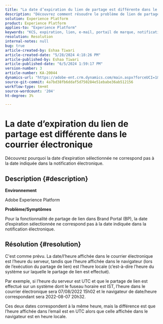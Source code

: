```yaml
---
title: "La date d’expiration du lien de partage est différente dans le courrier électronique"
description: "Découvrez comment résoudre le problème de lien de partage lorsque la date d’expiration ne correspond pas à la date dans la notification électronique."
solution: Experience Platform
product: Experience Platform
applies-to: "Experience Platform"
keywords: "KCS, expiration, lien, e-mail, portail de marque, notification, heure du serveur, UTC, heure locale, heure de la liste, navigateur"
resolution: Resolution
internal-notes: null
bug: true
article-created-by: Eshaa Tiwari
article-created-date: "5/28/2024 4:18:26 PM"
article-published-by: Eshaa Tiwari
article-published-date: "6/5/2024 1:59:17 PM"
version-number: 3
article-number: KA-20044
dynamics-url: "https://adobe-ent.crm.dynamics.com/main.aspx?forceUCI=1&pagetype=entityrecord&etn=knowledgearticle&id=ebb5d8e6-0d1d-ef11-840b-6045bd026dc7"
source-git-commit: 4a7bd38fb6ddaf5d750284e51ebabe36ab512156
workflow-type: tm+mt
source-wordcount: '204'
ht-degree: 3%

---
```


# La date d’expiration du lien de partage est différente dans le courrier électronique


Découvrez pourquoi la date d’expiration sélectionnée ne correspond pas à la date indiquée dans la notification électronique.

## Description {#description}


<b>Environnement</b>

Adobe Experience Platform

<b>Problème/Symptômes</b>

Pour la fonctionnalité de partage de lien dans Brand Portal (BP), la date d’expiration sélectionnée ne correspond pas à la date indiquée dans la notification électronique.


## Résolution {#resolution}


C&#39;est comme prévu. La date/l’heure affichée dans le courrier électronique est l’heure du serveur, tandis que l’heure affichée dans le navigateur (lors de l’exécution du partage de lien) est l’heure locale (c’est-à-dire l’heure du système sur laquelle le partage de lien est effectué).

Par exemple, si l’heure du serveur est UTC et que le partage de lien est effectué sur un système dont le fuseau horaire est IST, l’heure dans le courrier électronique sera 07/08/2022 15h02 et le navigateur de date/heure correspondant sera 2022-08-07 20h32.

Ces deux dates correspondent à la même heure, mais la différence est que l’heure affichée dans l’email est en UTC alors que celle affichée dans le navigateur est en heure locale.
